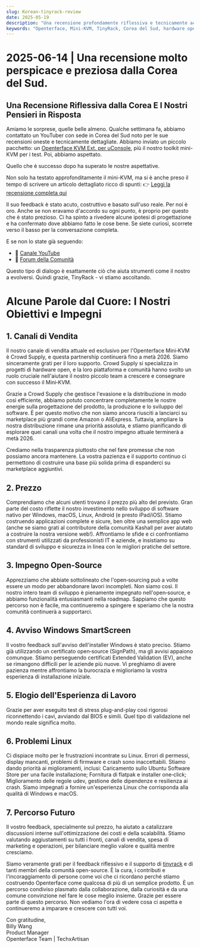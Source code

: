 ```yaml
---
slug: Korean-tinyrack-review
date: 2025-05-19
description: "Una recensione profondamente riflessiva e tecnicamente acuta dell'Openterface Mini-KVM dalla comunità TinyRack della Corea del Sud, seguita da una risposta trasparente e sincera del nostro team. Questo scambio evidenzia il feedback sull'uso reale, il nostro impegno open-source e il percorso condiviso di miglioramento degli strumenti attraverso la collaborazione della comunità."
keywords: "Openterface, Mini-KVM, TinyRack, Corea del Sud, hardware open source, USB KVM, supporto Linux, recensione della comunità, feedback onesto, recensione tecnica, Windows KVM, risposta hardware open, Crowd Supply, GitHub, roadmap di sviluppo"
---
```


# 2025-06-14 | Una recensione molto perspicace e preziosa dalla Corea del Sud.

## Una Recensione Riflessiva dalla Corea E I Nostri Pensieri in Risposta

Amiamo le sorprese, quelle belle almeno. Qualche settimana fa, abbiamo contattato un YouTuber con sede in Corea del Sud noto per le sue recensioni oneste e tecnicamente dettagliate. Abbiamo inviato un piccolo pacchetto: un [Openterface KVM Ext. per uConsole](https://shop.techxartisan.com/products/openterface-kvm-ext-for-uconsole), più il nostro toolkit mini-KVM per i test. Poi, abbiamo aspettato.

Quello che è successo dopo ha superato le nostre aspettative.

Non solo ha testato approfonditamente il mini-KVM, ma si è anche preso il tempo di scrivere un articolo dettagliato ricco di spunti:
👉 [Leggi la recensione completa qui](https://tinyrack.net/openterface-mini-kvm)

Il suo feedback è stato acuto, costruttivo e basato sull'uso reale. Per noi è oro. Anche se non eravamo d'accordo su ogni punto, è proprio per questo che è stato prezioso. Ci ha spinto a rivedere alcune ipotesi di progettazione e ha confermato dove abbiamo fatto le cose bene. Se siete curiosi, scorrete verso il basso per la conversazione completa.

E se non lo state già seguendo:
- 🎥 [Canale YouTube](https://youtube.com/@tinyrack)
- 💬 [Forum della Comunità](https://forum.tinyrack.net)

Questo tipo di dialogo è esattamente ciò che aiuta strumenti come il nostro a evolversi. Quindi grazie, TinyRack - vi stiamo ascoltando.

# Alcune Parole dal Cuore: I Nostri Obiettivi e Impegni

## 1. Canali di Vendita
Il nostro canale di vendita attuale ed esclusivo per l'Openterface Mini‑KVM è Crowd Supply, e questa partnership continuerà fino a metà 2026. Siamo sinceramente grati per il loro supporto. Crowd Supply si specializza in progetti di hardware open, e la loro piattaforma e comunità hanno svolto un ruolo cruciale nell'aiutare il nostro piccolo team a crescere e consegnare con successo il Mini‑KVM.

Grazie a Crowd Supply che gestisce l'evasione e la distribuzione in modo così efficiente, abbiamo potuto concentrare completamente le nostre energie sulla progettazione del prodotto, la produzione e lo sviluppo del software. È per questo motivo che non siamo ancora riusciti a lanciarci su marketplace più grandi come Amazon o AliExpress. Tuttavia, ampliare la nostra distribuzione rimane una priorità assoluta, e stiamo pianificando di esplorare quei canali una volta che il nostro impegno attuale terminerà a metà 2026.

Crediamo nella trasparenza piuttosto che nel fare promesse che non possiamo ancora mantenere. La vostra pazienza e il supporto continuo ci permettono di costruire una base più solida prima di espanderci su marketplace aggiuntivi.

## 2. Prezzo
Comprendiamo che alcuni utenti trovano il prezzo più alto del previsto. Gran parte del costo riflette il nostro investimento nello sviluppo di software nativo per Windows, macOS, Linux, Android (e presto iPad/iOS). Stiamo costruendo applicazioni complete e sicure, ben oltre una semplice app web (anche se siamo grati al contributore della comunità Kashall per aver aiutato a costruire la nostra versione web!). Affrontiamo le sfide e ci confrontiamo con strumenti utilizzati da professionisti IT e aziende, e insistiamo su standard di sviluppo e sicurezza in linea con le migliori pratiche del settore.

## 3. Impegno Open-Source
Apprezziamo che abbiate sottolineato che l'open‑sourcing può a volte essere un modo per abbandonare lavori incompleti. Non siamo così. Il nostro intero team di sviluppo è pienamente impegnato nell'open‑source, e abbiamo funzionalità entusiasmanti nella roadmap. Sappiamo che questo percorso non è facile, ma continueremo a spingere e speriamo che la nostra comunità continuerà a supportarci.

## 4. Avviso Windows SmartScreen
Il vostro feedback sull'avviso dell'installer Windows è stato preciso. Stiamo già utilizzando un certificato open‑source (SignPath), ma gli avvisi appaiono comunque. Stiamo perseguendo certificati Extended Validation (EV), anche se rimangono difficili per le aziende più nuove. Vi preghiamo di avere pazienza mentre affrontiamo la burocrazia e miglioriamo la vostra esperienza di installazione iniziale.

## 5. Elogio dell'Esperienza di Lavoro
Grazie per aver eseguito test di stress plug-and-play così rigorosi riconnettendo i cavi, avviando dal BIOS e simili. Quel tipo di validazione nel mondo reale significa molto.

## 6. Problemi Linux
Ci dispiace molto per le frustrazioni incontrate su Linux. Errori di permessi, display mancanti, problemi di firmware e crash sono inaccettabili. Stiamo dando priorità ai miglioramenti, inclusi: Caricamento sullo Ubuntu Software Store per una facile installazione; Fornitura di flatpak e installer one‑click; Miglioramento delle regole udev, gestione delle dipendenze e resilienza ai crash. Siamo impegnati a fornire un'esperienza Linux che corrisponda alla qualità di Windows e macOS.

## 7. Percorso Futuro
Il vostro feedback, specialmente sul prezzo, ha aiutato a catalizzare discussioni interne sull'ottimizzazione dei costi e della scalabilità. Stiamo valutando aggiustamenti su tutti i fronti, canali di vendita, spesa di marketing e operazioni, per bilanciare meglio valore e qualità mentre cresciamo.

Siamo veramente grati per il feedback riflessivo e il supporto di [tinyrack](https://www.youtube.com/@tinyrack) e di tanti membri della comunità open-source. È la cura, i contributi e l'incoraggiamento di persone come voi che ci ricordano perché stiamo costruendo Openterface come qualcosa di più di un semplice prodotto. È un percorso condiviso plasmato dalla collaborazione, dalla curiosità e da una comune convinzione nel fare le cose meglio insieme. Grazie per essere parte di questo percorso. Non vediamo l'ora di vedere cosa ci aspetta e continueremo a imparare e crescere con tutti voi.

Con gratitudine,  
Billy Wang  
Product Manager  
Openterface Team | TechxArtisan